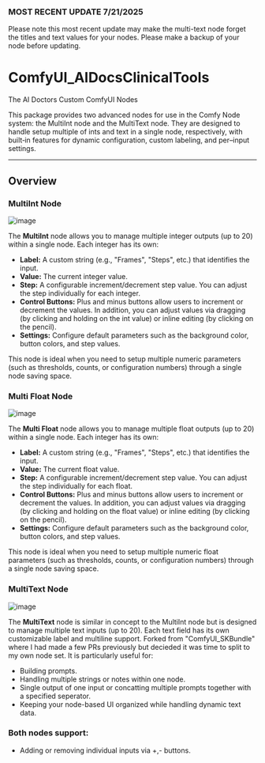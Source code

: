 ### MOST RECENT UPDATE 7/21/2025
Please note this most recent update may make the multi-text node forget the titles and text values for your nodes. Please make a backup of your node before updating.

# ComfyUI_AIDocsClinicalTools
 The AI Doctors Custom ComfyUI Nodes

This package provides two advanced nodes for use in the Comfy Node system: the MultiInt node and the MultiText node. They are designed to handle setup multiple of ints and text in a single node, respectively, with built‐in features for dynamic configuration, custom labeling, and per–input settings.

---

## Overview

### MultiInt Node
![image](https://github.com/user-attachments/assets/1b6a6b57-1c18-417e-a149-cd156401f246)

The **MultiInt** node allows you to manage multiple integer outputs (up to 20) within a single node. Each integer has its own:
- **Label:** A custom string (e.g., "Frames", "Steps", etc.) that identifies the input.
- **Value:** The current integer value.
- **Step:** A configurable increment/decrement step value. You can adjust the step individually for each integer.
- **Control Buttons:** Plus and minus buttons allow users to increment or decrement the values. In addition, you can adjust values via dragging (by clicking and holding on the int value) or inline editing (by clicking on the pencil).
- **Settings:** Configure default parameters such as the background color, button colors, and step values.

This node is ideal when you need to setup multiple numeric parameters (such as thresholds, counts, or configuration numbers) through a single node saving space.

### Multi Float Node
![image](https://github.com/user-attachments/assets/926d5647-5df6-4962-97a4-ec6f02eff835)


The **Multi Float** node allows you to manage multiple float outputs (up to 20) within a single node. Each integer has its own:
- **Label:** A custom string (e.g., "Frames", "Steps", etc.) that identifies the input.
- **Value:** The current float value.
- **Step:** A configurable increment/decrement step value. You can adjust the step individually for each float.
- **Control Buttons:** Plus and minus buttons allow users to increment or decrement the values. In addition, you can adjust values via dragging (by clicking and holding on the float value) or inline editing (by clicking on the pencil).
- **Settings:** Configure default parameters such as the background color, button colors, and step values.

This node is ideal when you need to setup multiple numeric float parameters (such as thresholds, counts, or configuration numbers) through a single node saving space.

### MultiText Node
![image](https://github.com/user-attachments/assets/cb64eabe-69b1-4c27-aa03-6a88ccc4723d)

The **MultiText** node is similar in concept to the MultiInt node but is designed to manage multiple text inputs (up to 20). Each text field has its own customizable label and multiline support. Forked from "ComfyUI_SKBundle" where I had made a few PRs previously but decieded it was time to split to my own node set. It is particularly useful for:
- Building prompts.
- Handling multiple strings or notes within one node.
- Single output of one input or concatting multiple prompts together with a specified seperator.
- Keeping your node-based UI organized while handling dynamic text data.

### Both nodes support:
- Adding or removing individual inputs via +,- buttons.
